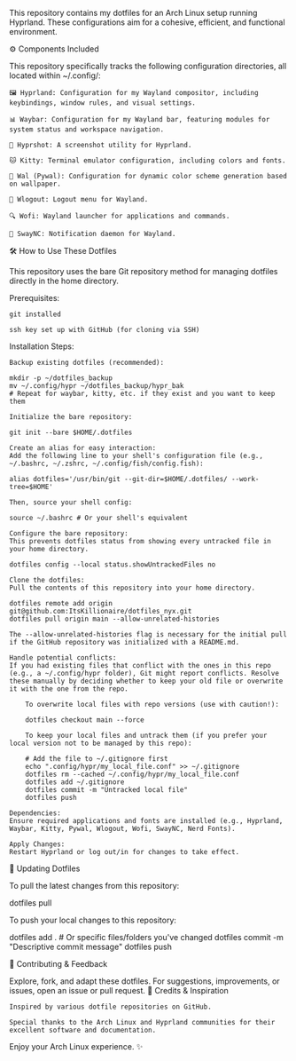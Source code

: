 This repository contains my dotfiles for an Arch Linux setup running Hyprland. These configurations aim for a cohesive, efficient, and functional environment.

⚙️ Components Included

This repository specifically tracks the following configuration directories, all located within ~/.config/:

    🖼️ Hyprland: Configuration for my Wayland compositor, including keybindings, window rules, and visual settings.

    📊 Waybar: Configuration for my Wayland bar, featuring modules for system status and workspace navigation.

    📸 Hyprshot: A screenshot utility for Hyprland.

    🐱 Kitty: Terminal emulator configuration, including colors and fonts.

    🎨 Wal (Pywal): Configuration for dynamic color scheme generation based on wallpaper.

    🚪 Wlogout: Logout menu for Wayland.

    🔍 Wofi: Wayland launcher for applications and commands.

    🔔 SwayNC: Notification daemon for Wayland.

🛠️ How to Use These Dotfiles

This repository uses the bare Git repository method for managing dotfiles directly in the home directory.

Prerequisites:

    git installed

    ssh key set up with GitHub (for cloning via SSH)

Installation Steps:

    Backup existing dotfiles (recommended):

    mkdir -p ~/dotfiles_backup
    mv ~/.config/hypr ~/dotfiles_backup/hypr_bak
    # Repeat for waybar, kitty, etc. if they exist and you want to keep them

    Initialize the bare repository:

    git init --bare $HOME/.dotfiles

    Create an alias for easy interaction:
    Add the following line to your shell's configuration file (e.g., ~/.bashrc, ~/.zshrc, ~/.config/fish/config.fish):

    alias dotfiles='/usr/bin/git --git-dir=$HOME/.dotfiles/ --work-tree=$HOME'

    Then, source your shell config:

    source ~/.bashrc # Or your shell's equivalent

    Configure the bare repository:
    This prevents dotfiles status from showing every untracked file in your home directory.

    dotfiles config --local status.showUntrackedFiles no

    Clone the dotfiles:
    Pull the contents of this repository into your home directory.

    dotfiles remote add origin git@github.com:ItsKillionaire/dotfiles_nyx.git
    dotfiles pull origin main --allow-unrelated-histories

    The --allow-unrelated-histories flag is necessary for the initial pull if the GitHub repository was initialized with a README.md.

    Handle potential conflicts:
    If you had existing files that conflict with the ones in this repo (e.g., a ~/.config/hypr folder), Git might report conflicts. Resolve these manually by deciding whether to keep your old file or overwrite it with the one from the repo.

        To overwrite local files with repo versions (use with caution!):

        dotfiles checkout main --force

        To keep your local files and untrack them (if you prefer your local version not to be managed by this repo):

        # Add the file to ~/.gitignore first
        echo ".config/hypr/my_local_file.conf" >> ~/.gitignore
        dotfiles rm --cached ~/.config/hypr/my_local_file.conf
        dotfiles add ~/.gitignore
        dotfiles commit -m "Untracked local file"
        dotfiles push

    Dependencies:
    Ensure required applications and fonts are installed (e.g., Hyprland, Waybar, Kitty, Pywal, Wlogout, Wofi, SwayNC, Nerd Fonts).

    Apply Changes:
    Restart Hyprland or log out/in for changes to take effect.

🔄 Updating Dotfiles

To pull the latest changes from this repository:

dotfiles pull

To push your local changes to this repository:

dotfiles add . # Or specific files/folders you've changed
dotfiles commit -m "Descriptive commit message"
dotfiles push

🤝 Contributing & Feedback

Explore, fork, and adapt these dotfiles. For suggestions, improvements, or issues, open an issue or pull request.
📜 Credits & Inspiration

    Inspired by various dotfile repositories on GitHub.

    Special thanks to the Arch Linux and Hyprland communities for their excellent software and documentation.

Enjoy your Arch Linux experience. ✨
